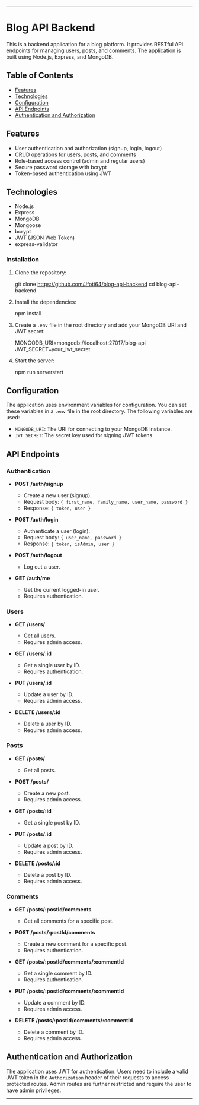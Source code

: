 
---

# Blog API Backend

This is a backend application for a blog platform. It provides RESTful API endpoints for managing users, posts, and comments. The application is built using Node.js, Express, and MongoDB.

## Table of Contents

- [Features](#features)
- [Technologies](#technologies)
- [Configuration](#configuration)
- [API Endpoints](#api-endpoints)
- [Authentication and Authorization](#authentication-and-authorization)

## Features

- User authentication and authorization (signup, login, logout)
- CRUD operations for users, posts, and comments
- Role-based access control (admin and regular users)
- Secure password storage with bcrypt
- Token-based authentication using JWT

## Technologies

- Node.js
- Express
- MongoDB
- Mongoose
- bcrypt
- JWT (JSON Web Token)
- express-validator

### Installation

1. Clone the repository:

   git clone https://github.com/Jfoti64/blog-api-backend
   cd blog-api-backend

2. Install the dependencies:

   npm install

3. Create a `.env` file in the root directory and add your MongoDB URI and JWT secret:

   MONGODB_URI=mongodb://localhost:27017/blog-api
   JWT_SECRET=your_jwt_secret

4. Start the server:

   npm run serverstart

## Configuration

The application uses environment variables for configuration. You can set these variables in a `.env` file in the root directory. The following variables are used:

- `MONGODB_URI`: The URI for connecting to your MongoDB instance.
- `JWT_SECRET`: The secret key used for signing JWT tokens.

## API Endpoints

### Authentication

- **POST /auth/signup**
  - Create a new user (signup).
  - Request body: `{ first_name, family_name, user_name, password }`
  - Response: `{ token, user }`

- **POST /auth/login**
  - Authenticate a user (login).
  - Request body: `{ user_name, password }`
  - Response: `{ token, isAdmin, user }`

- **POST /auth/logout**
  - Log out a user.

- **GET /auth/me**
  - Get the current logged-in user.
  - Requires authentication.

### Users

- **GET /users/**
  - Get all users.
  - Requires admin access.

- **GET /users/:id**
  - Get a single user by ID.
  - Requires authentication.

- **PUT /users/:id**
  - Update a user by ID.
  - Requires admin access.

- **DELETE /users/:id**
  - Delete a user by ID.
  - Requires admin access.

### Posts

- **GET /posts/**
  - Get all posts.

- **POST /posts/**
  - Create a new post.
  - Requires admin access.

- **GET /posts/:id**
  - Get a single post by ID.

- **PUT /posts/:id**
  - Update a post by ID.
  - Requires admin access.

- **DELETE /posts/:id**
  - Delete a post by ID.
  - Requires admin access.

### Comments

- **GET /posts/:postId/comments**
  - Get all comments for a specific post.

- **POST /posts/:postId/comments**
  - Create a new comment for a specific post.
  - Requires authentication.

- **GET /posts/:postId/comments/:commentId**
  - Get a single comment by ID.
  - Requires authentication.

- **PUT /posts/:postId/comments/:commentId**
  - Update a comment by ID.
  - Requires admin access.

- **DELETE /posts/:postId/comments/:commentId**
  - Delete a comment by ID.
  - Requires admin access.

## Authentication and Authorization

The application uses JWT for authentication. Users need to include a valid JWT token in the `Authorization` header of their requests to access protected routes. Admin routes are further restricted and require the user to have admin privileges.


---